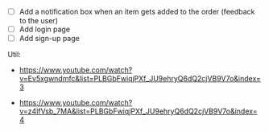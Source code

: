 - [ ] Add a notification box when an item gets added to the order (feedback to the user)
- [ ] Add login page
- [ ] Add sign-up page

Util:
- https://www.youtube.com/watch?v=Ev5xgwndmfc&list=PLBGbFwiqjPXf_JU9ehryQ6dQ2cjVB9V7o&index=3

- https://www.youtube.com/watch?v=z4lfVsb_7MA&list=PLBGbFwiqjPXf_JU9ehryQ6dQ2cjVB9V7o&index=4